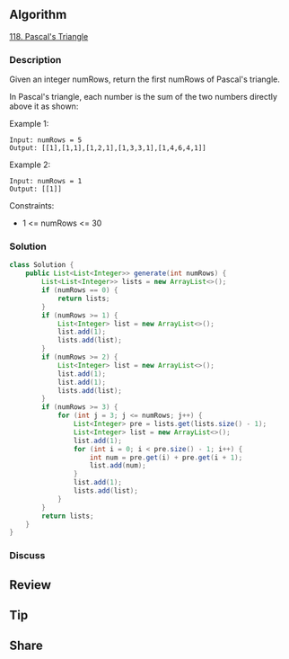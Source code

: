 ## Algorithm

[118. Pascal's Triangle](https://leetcode.com/problems/pascals-triangle/?envType=study-plan-v2&envId=top-100-liked)

### Description

Given an integer numRows, return the first numRows of Pascal's triangle.

In Pascal's triangle, each number is the sum of the two numbers directly above it as shown:

Example 1:

```
Input: numRows = 5
Output: [[1],[1,1],[1,2,1],[1,3,3,1],[1,4,6,4,1]]
```

Example 2:

```
Input: numRows = 1
Output: [[1]]
``` 

Constraints:

- 1 <= numRows <= 30

### Solution

```java 
class Solution {
    public List<List<Integer>> generate(int numRows) {
        List<List<Integer>> lists = new ArrayList<>();
        if (numRows == 0) {
            return lists;
        }
        if (numRows >= 1) {
            List<Integer> list = new ArrayList<>();
            list.add(1);
            lists.add(list);
        }
        if (numRows >= 2) {
            List<Integer> list = new ArrayList<>();
            list.add(1);
            list.add(1);
            lists.add(list);
        }
        if (numRows >= 3) {
            for (int j = 3; j <= numRows; j++) {
                List<Integer> pre = lists.get(lists.size() - 1);
                List<Integer> list = new ArrayList<>();
                list.add(1);
                for (int i = 0; i < pre.size() - 1; i++) {
                    int num = pre.get(i) + pre.get(i + 1);
                    list.add(num);
                }
                list.add(1);
                lists.add(list);
            }
        }
        return lists;
    }
}
```

### Discuss

## Review


## Tip


## Share

